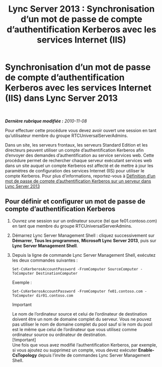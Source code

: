﻿---
title: 'Lync Server 2013 : Synchronisation d’un mot de passe de compte d’authentification Kerberos avec les services Internet (IIS)'
TOCTitle: Synchronisation d’un mot de passe de compte d’authentification Kerberos avec les services Internet (IIS)
ms:assetid: 05925a66-2684-4c1b-adfa-69bd0da1bf38
ms:mtpsurl: https://technet.microsoft.com/fr-fr/library/Gg398107(v=OCS.15)
ms:contentKeyID: 49296126
ms.date: 05/20/2016
mtps_version: v=OCS.15
ms.translationtype: HT
---

# Synchronisation d’un mot de passe de compte d’authentification Kerberos avec les services Internet (IIS) dans Lync Server 2013

 

_**Dernière rubrique modifiée :** 2010-11-08_

Pour effectuer cette procédure vous devez avoir ouvert une session en tant qu’utilisateur membre du groupe RTCUniversalServerAdmins.

Dans un site, les serveurs frontaux, les serveurs Standard Edition et les directeurs peuvent utiliser un compte d’authentification Kerberos afin d’envoyer des demandes d’authentification au service services web. Cette procédure permet de rechercher chaque serveur exécutant services web dans un site auquel un compte Kerberos est affecté et de mettre à jour les paramètres de configuration des services Internet (IIS) pour utiliser le compte Kerberos. Pour plus d’informations, reportez-vous à [Définition d’un mot de passe de compte d’authentification Kerberos sur un serveur dans Lync Server 2013](lync-server-2013-set-a-kerberos-authentication-account-password-on-a-server.md)

## Pour définir et configurer un mot de passe de compte d’authentification Kerberos

1.  Ouvrez une session sur un ordinateur source (tel que fe01.contoso.com) en tant que membre du groupe RTCUniversalServerAdmins.

2.  Démarrez Lync Server Management Shell : cliquez successivement sur **Démarrer**, **Tous les programmes**, **Microsoft Lync Server 2013**, puis sur **Lync Server Management Shell**.

3.  Depuis la ligne de commande Lync Server Management Shell, exécutez les deux commandes suivantes :
    
        Set-CsKerberosAccountPassword -FromComputer SourceComputer -ToComputer DestinationComputer
    
    Exemple :
    
        Set-CsKerberosAccountPassword -FromComputer fe01.contoso.com -ToComputer dir01.contoso.com
    
    > [!important]  
    > Le nom de l’ordinateur source et celui de l’ordinateur de destination doivent être un nom de domaine complet du serveur. Vous ne pouvez pas utiliser le nom de domaine complet du pool sauf si le nom du pool est le même que celui de l’ordinateur que vous utilisez comme ordinateur source ou ordinateur de destination.    
    > [!important]  
    > Une fois que vous avez modifié l’authentification Kerberos, par exemple, si vous ajoutez ou supprimez un compte, vous devez exécuter <strong>Enable-CsTopology</strong> depuis l’invite de commandes Lync Server Management Shell.

